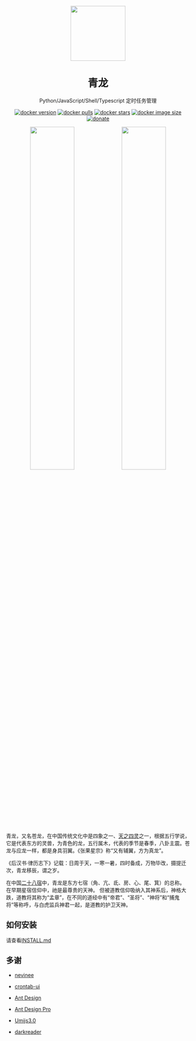 <p align="center">
  <a href="https://github.com/whyour/qinglong">
    <img width="150" src="/public/images/qinglong.png">
  </a>
</p>

<h1 align="center">青龙</h1>

<div align="center">

Python/JavaScript/Shell/Typescript 定时任务管理

[![docker version][docker-version-image]][docker-version-url] [![docker pulls][docker-pulls-image]][docker-pulls-url] [![docker stars][docker-stars-image]][docker-stars-url] [![docker image size][docker-image-size-image]][docker-image-size-url] [![donate][donate-image]][donate-url]

[donate-image]: https://img.shields.io/badge/donate-wechat-green?style=flat
[donate-url]: https://qinglong.whyour.cn/nice.png
[docker-pulls-image]: https://img.shields.io/docker/pulls/whyour/qinglong?style=flat
[docker-pulls-url]: https://hub.docker.com/r/whyour/qinglong
[docker-version-image]: https://img.shields.io/docker/v/whyour/qinglong?style=flat
[docker-version-url]: https://hub.docker.com/r/whyour/qinglong/tags?page=1&ordering=last_updated
[docker-stars-image]: https://img.shields.io/docker/stars/whyour/qinglong?style=flat
[docker-stars-url]: https://hub.docker.com/r/whyour/qinglong
[docker-image-size-image]: https://img.shields.io/docker/image-size/whyour/qinglong?style=flat
[docker-image-size-url]: https://hub.docker.com/r/whyour/qinglong
</div>

<p align="center">
  <img width="49%" src="/public/images/login.png">
  <img width="49%" src="/public/images/home.png">
</p>

青龙，又名苍龙，在中国传统文化中是四象之一、[天之四灵](https://zh.wikipedia.org/wiki/%E5%A4%A9%E4%B9%8B%E5%9B%9B%E7%81%B5)之一，根据五行学说，它是代表东方的灵兽，为青色的龙，五行属木，代表的季节是春季，八卦主震。苍龙与应龙一样，都是身具羽翼。《张果星宗》称“又有辅翼，方为真龙”。

《后汉书·律历志下》记载：日周于天，一寒一暑，四时备成，万物毕改，摄提迁次，青龙移辰，谓之岁。

在中国[二十八宿](https://zh.wikipedia.org/wiki/%E4%BA%8C%E5%8D%81%E5%85%AB%E5%AE%BF)中，青龙是东方七宿（角、亢、氐、房、心、尾、箕）的总称。 在早期星宿信仰中，祂是最尊贵的天神。 但被道教信仰吸纳入其神系后，神格大跌，道教将其称为“孟章”，在不同的道经中有“帝君”、“圣将”、“神将”和“捕鬼将”等称呼，与白虎监兵神君一起，是道教的护卫天神。

## 如何安装

请查看[INSTALL.md](INSTALL.md)

## 多谢

* [nevinee](https://gitee.com/evine)

* [crontab-ui](https://github.com/alseambusher/crontab-ui)

* [Ant Design](https://ant.design)

* [Ant Design Pro](https://pro.ant.design/)

* [Umijs3.0](https://umijs.org)

* [darkreader](https://github.com/darkreader/darkreader)
